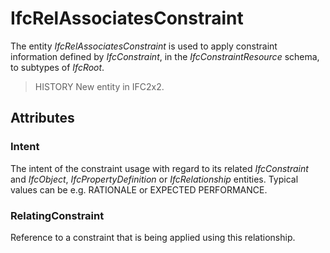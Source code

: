 # IfcRelAssociatesConstraint

The entity _IfcRelAssociatesConstraint_ is used to apply constraint information defined by _IfcConstraint_, in the _IfcConstraintResource_ schema, to subtypes of _IfcRoot_.
<!-- end of short definition -->


> HISTORY New entity in IFC2x2.

## Attributes

### Intent
The intent of the constraint usage with regard to its related _IfcConstraint_ and _IfcObject_, _IfcPropertyDefinition_ or _IfcRelationship_ entities. Typical values can be e.g. RATIONALE or EXPECTED PERFORMANCE.

### RelatingConstraint
Reference to a constraint that is being applied using this relationship.
